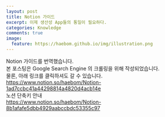 ```yaml
---
layout: post
title: Notion 가이드
excerpt: 이제 생산성 App들의 통일이 필요하다.
categories: Knowledge
comments: true
image:
  feature: https://haebom.github.io/img/illustration.png
---
```


Notion 가이드를 번역했습니다.<br>
본 포스팅은 Google Search Engine 의 크롤링을 위해 작성되었습니다.<br>
물론, 아래 링크를 클릭하셔도 갈 수 있습니다.<br>
https://www.notion.so/haebom/Notion-1ad7ccbc41a44298814a4820d4acb14e<br>
노션 단축키 안내<br>
https://www.notion.so/haebom/Notion-8b1afafe5dbb4929aabccbdc53355c97